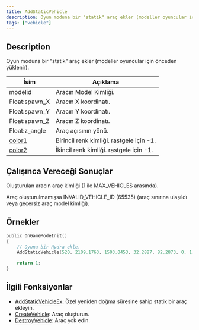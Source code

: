 ```yaml
---
title: AddStaticVehicle
description: Oyun moduna bir "statik" araç ekler (modeller oyuncular için önceden yüklenir).
tags: ["vehicle"]
---
```


## Description

Oyun moduna bir "statik" araç ekler (modeller oyuncular için önceden yüklenir).

| İsim                                     | Açıklama                                 |
| ---------------------------------------- | ---------------------------------------- |
| modelid                                  | Aracın Model Kimliği.                    |
| Float:spawn_X                            | Aracın X koordinatı.                     |
| Float:spawn_Y                            | Aracın Y koordinatı.                     |
| Float:spawn_Z                            | Aracın Z koordinatı.                     |
| Float:z_angle                            | Araç açısının yönü.                      |
| [color1](../resources/vehiclecolorid.md) | Birincil renk kimliği. rastgele için -1. |
| [color2](../resources/vehiclecolorid.md) | İkincil renk kimliği. rastgele için -1.  |

## Çalışınca Vereceği Sonuçlar

Oluşturulan aracın araç kimliği (1 ile MAX_VEHICLES arasında).

Araç oluşturulmamışsa INVALID_VEHICLE_ID (65535) (araç sınırına ulaşıldı veya geçersiz araç model kimliği).

## Örnekler

```c
public OnGameModeInit()
{
    // Oyuna bir Hydra ekle.
    AddStaticVehicle(520, 2109.1763, 1503.0453, 32.2887, 82.2873, 0, 1);

    return 1;
}
```

## İlgili Fonksiyonlar

- [AddStaticVehicleEx](AddStaticVehicleEx.md): Özel yeniden doğma süresine sahip statik bir araç ekleyin.
- [CreateVehicle](CreateVehicle.md): Araç oluşturun.
- [DestroyVehicle](DestroyVehicle.md): Araç yok edin.
